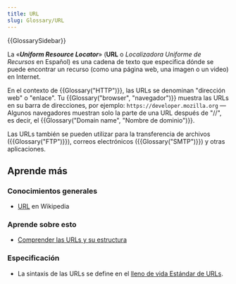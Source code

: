 ```yaml
---
title: URL
slug: Glossary/URL
---
```


{{GlossarySidebar}}

La «**_Uniform Resource Locator_**» (**URL** o _Localizadora Uniforme de Recursos_ en Español) es una cadena de texto que especifica dónde se puede encontrar un recurso (como una página web, una imagen o un video) en Internet.

En el contexto de {{Glossary("HTTP")}}, las URLs se denominan "dirección web" o "enlace". Tu {{Glossary("browser", "navegador")}} muestra las URLs en su barra de direcciones, por ejemplo: `https://developer.mozilla.org` — Algunos navegadores muestran solo la parte de una URL después de "//", es decir, el {{Glossary("Domain name", "Nombre de dominio")}}.

Las URLs también se pueden utilizar para la transferencia de archivos ({{Glossary("FTP")}}), correos electrónicos ({{Glossary("SMTP")}}) y otras aplicaciones.

## Aprende más

### Conocimientos generales

- [URL](https://es.wikipedia.org/wiki/URL) en Wikipedia

### Aprende sobre esto

- [Comprender las URLs y su estructura](/es/docs/Learn/Understanding_URLs)

### Especificación

- La sintaxis de las URLs se define en el [lleno de vida Estándar de URLs](https://url.spec.whatwg.org/).
